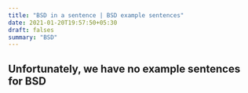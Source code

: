 ```yaml
---
title: "BSD in a sentence | BSD example sentences"
date: 2021-01-20T19:57:50+05:30
draft: falses
summary: "BSD"
---
```

## Unfortunately, we have no example sentences for BSD                 
